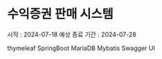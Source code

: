 # 수익증권 판매 시스템

시작 : 2024-07-18 
예상 종료 기간 : 2024-07-28

thymeleaf
SpringBoot 
MariaDB
Mybatis
Swagger UI 
